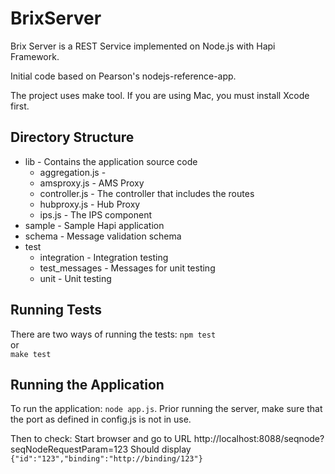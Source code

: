 BrixServer
==========

Brix Server is a REST Service implemented on Node.js with Hapi Framework.

Initial code based on Pearson's nodejs-reference-app.

The project uses make tool. If you are using Mac, you must install Xcode first.

Directory Structure
-------------------
- lib    - Contains the application source code
  - aggregation.js - 
  - amsproxy.js    - AMS Proxy
  - controller.js  - The controller that includes the routes
  - hubproxy.js    - Hub Proxy
  - ips.js         - The IPS component
- sample - Sample Hapi application
- schema - Message validation schema
- test
  - integration   - Integration testing
  - test_messages - Messages for unit testing
  - unit          - Unit testing

Running Tests
-------------
There are two ways of running the tests:
  `npm test`  
or  
  `make test`

Running the Application
-----------------------
To run the application:
`node app.js`.
Prior running the server, make sure that the port as defined in config.js is not in use.

Then to check: Start browser and go to URL http://localhost:8088/seqnode?seqNodeRequestParam=123
Should display  
`{"id":"123","binding":"http://binding/123"}`